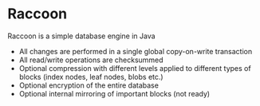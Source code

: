 Raccoon
=======

Raccoon is a simple database engine in Java

- All changes are performed in a single global copy-on-write transaction
- All read/write operations are checksummed
- Optional compression with different levels applied to different types of blocks (index nodes, leaf nodes, blobs etc.)
- Optional encryption of the entire database
- Optional internal mirroring of important blocks (not ready)
